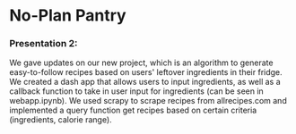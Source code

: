 # No-Plan Pantry
### Presentation 2:
We gave updates on our new project, which is an algorithm to generate easy-to-follow recipes based on users' leftover ingredients in their fridge. We created a dash app that allows users to input ingredients, as well as a callback function to take in user input for ingredients (can be seen in webapp.ipynb). We used scrapy to scrape recipes from allrecipes.com and implemented a query function get recipes based on certain criteria (ingredients, calorie range). 
